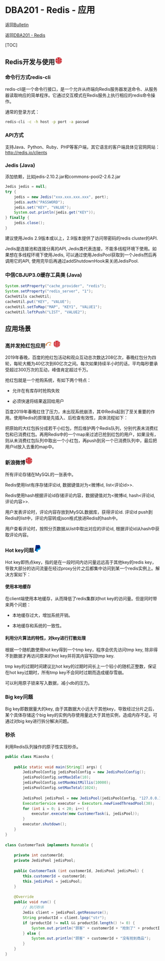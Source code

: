 # DBA201 - Redis - 应用

返回[Bulletin](./bulletin.md)

返回[DBA201 - Redis](./DBA201.md)

[TOC]

## Redis开发与使用<img src="./icons/citic.gif" />

### 命令行方式redis-cli

redis-cli是一个命令行接口，是一个允许从终端向Redis服务器发送命令、从服务器读取响应的简单程序。它通过交互模式在Redis服务上执行相应的redis命令操作。

通常的登录方式：

```bash
redis-cli -c -h host -p port -a passwd
```

### API方式

支持Java、Python、Ruby、PHP等客户端，其它语言的客户端具体见官网网站：http://redis.io/clients

### Jedis (Java)

添加依赖，比如jedis-2.10.2.jar和commons-pool2-2.6.2.jar

```java
Jedis jedis = null;
try {
    jedis = new Jedis("xxx.xxx.xxx.xxx", port);
    jedis.auth("PASSWORD");
    jedis.set("KEY", "VALUE");
    System.out.println(jedis.get("KEY"));
} finally {
    jedis.close();
}
```

建议使用Jedis 2.9版本或以上，2.9版本提供了访问带密码的redis cluster的API.

Jedis是连接池和连接分离的API, Jedis类代表连接，不能多线程环境下使用。如果想在多线程环境下使用Jedis, 可以通过使用JedisPool获取到一个Jedis然后再调用它的API, 使用完毕后再通过addShutdownHook来关闭JedisPool.

### 中信CBJUP3.0缓存工具类 (Java)

```java
System.setProperty("cache_provider", "redis");
System.setProperty("redis_server", "1");
CacheUtils cacheUtil;
cacheUtil.put("KEY", "VALUE");
cacheUtil.setToMap("MAP", "KEY1", "VALUE1");
cacheUtil.leftPush("LIST", "VALUE2");
```

## 应用场景

### 高并发抢红包应用<img src="./icons/alibaba.gif" /><img src="./icons/citic.gif" />

2019年春晚，百度的抢红包活动和观众互动总次数达208亿次，春晚红包分为四轮，每轮大概为40亿次到60亿次之间。每次如果持续半小时的话，平均每秒要承受超过300万次的互动，峰值肯定超过千万。

抢红包就是一个抢购系统，有如下两个特点：

- 允许在有库存时抢购失败

- 必须快速将结果返回给用户

百度2019年春晚扛住了压力，未出现系统崩溃，其中Redis起到了至关重要的作用。使用Redis的原理是先插入、后检查有效性，具体流程如下：

把原始的大红包拆分成若干小红包，然后维护两个Redis队列，分别代表未消费红包和已消费红包。再用Redis中的一个map来过滤已抢到红包的用户，如果没有，则从未消费红包队列中取出一个小红包，再push到另一个已消费队列中，最后把用户id放入去重的map中。

### 新浪微博<img src="./icons/citic.gif" />

所有评论存储在MySQL的一张表中。

Redis使用list有序存储评论id, 数据键值对为<微博id, list<评论id>>.

Redis使用hash根据评论id存储评论内容，数据键值对为<微博id, hash<评论id, 评论内容>>.

用户发表评论时，评论内容存放到MySQL数据库，获得评论id. 评论id push到Redis的list中，评论内容转成json格式放进Redis的hash中。

用户查看评论时，按照分页数据从list中取出对应的评论id, 根据评论id从hash中获取评论内容。

### Hot key问题<img src="./icons/paypal.gif" />

Hot key即热点key，指的是在一段时间内访问量远远高于其他key的redis key，导致大部分的访问流量在经过proxy分片之后都集中访问到某一个redis实例上。解决方案如下：

#### 使用本地缓存

在client端使用本地缓存，从而降低了redis集群对hot key的访问量。但是同时带来两个问题：

- 本地缓存过大，增加系统开销。

- 本地缓存和系统的一致性。 

#### 利用分片算法的特性，对key进行打散处理

根据一个随机数使用hot key得到一个tmp key，程序会优先访问tmp key, 除非得不到数据才再访问原来的hot key并将其内容写回tmp key.

tmp key的过期时间建议比hot key的过期时间长上一个较小的随机正整数，保证在hot key过期时，所有tmp key不会同时过期而造成缓存雪崩。

可以利用原子锁来写入数据，减小db的压力。

### Big key问题

Big key即数据量大的key, 由于其数据大小远大于其他key，导致经过分片之后，某个具体存储这个big key的实例内存使用量远大于其他实例，造成内存不足。可通过对big key进行拆分解决问题。

### 秒杀

利用Redis队列操作的原子性实现秒杀。

```java
public class Miaosha {

    public static void main(String[] args) {    
        JedisPoolConfig jedisPoolConfig = new JedisPoolConfig();
        jedisPoolConfig.setMaxIdle(10);
        jedisPoolConfig.setMaxWaitMillis(10000);
        jedisPoolConfig.setMaxTotal(1024);

        JedisPool jedisPool = new JedisPool(jedisPoolConfig, "127.0.0.1", 6379);
        ExecutorService executor = Executors.newFixedThreadPool(30);
        for (int i = 0; i < 20; i++) {    
            executor.execute(new CustomerTask(i, jedisPool));    
        }
        executor.shutdown();    
    }
}

class CustomerTask implements Runnable {    

    private int customerId;    
    private JedisPool jedisPool;    

    public CustomerTask (int customerId, JedisPool jedisPool) {    
        this.customerId = customerId;    
        this.jedisPool = jedisPool;    
    }

    @Override
    public void run() {
        // 执行秒杀    
        Jedis client = jedisPool.getResource();
        String productId = client.lpop("str");
        if (productId != null && productId.length() != 0) {
            System.out.println("顾客" + customerId + "抢到了" + productId + "号商品");
        } else {
            System.out.println("顾客" + customerId + "没有抢到商品");
        }
    }
}
```

